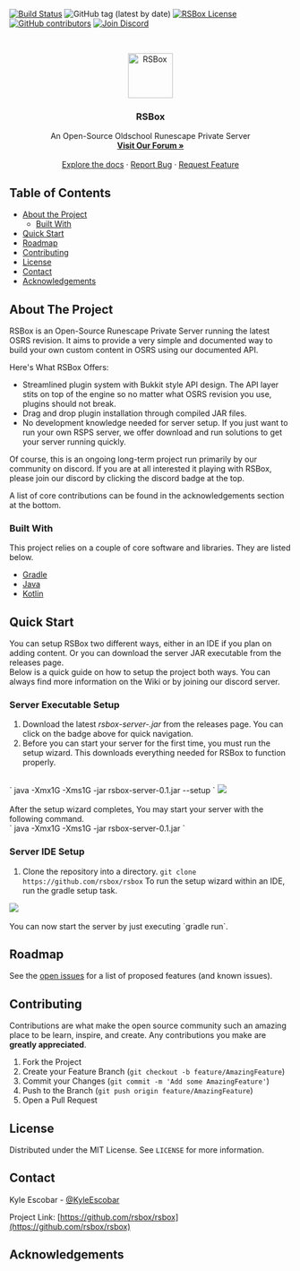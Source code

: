 [![Build Status](https://img.shields.io/travis/rsbox/rsbox)](https://travis-ci.org/rsbox/rsbox)
![GitHub tag (latest by date)](https://img.shields.io/github/tag-date/rsbox/rsbox?label=latest)
[![RSBox License](https://img.shields.io/github/license/rsbox/rsbox)](https://github.com/rsbox/rsbox/blob/master/LICENSE)
[![GitHub contributors](https://img.shields.io/github/contributors/rsbox/rsbox)](https://github.com/rsbox/rsbox/graphs/contributors)
[![Join Discord](https://img.shields.io/discord/595582070596698116?color=738ADB&label=Discord)](https://discord.gg/XYYuKn2)



<!-- PROJECT LOGO -->
<br />
<p align="center">
  <a href="https://github.com/rsbox/rsbox">
    <img src="https://i.imgur.com/yufiGp7.pngg" alt="RSBox" width="80" height="80">
  </a>

  <h3 align="center">RSBox</h3>

  <p align="center">
    An Open-Source Oldschool Runescape Private Server
    <br />
    <a href="https://rsbox.io"><strong>Visit Our Forum »</strong></a>
    <br />
    <br />
    <a href="#">Explore the docs</a>
    ·
    <a href="#">Report Bug</a>
    ·
    <a href="#">Request Feature</a>
  </p>
</p>



<!-- TABLE OF CONTENTS -->
## Table of Contents

* [About the Project](#about-the-project)
  * [Built With](#built-with)
* [Quick Start](#quick-start)
* [Roadmap](#roadmap)
* [Contributing](#contributing)
* [License](#license)
* [Contact](#contact)
* [Acknowledgements](#acknowledgements)



<!-- ABOUT THE PROJECT -->
## About The Project

RSBox is an Open-Source Runescape Private Server running the latest OSRS revision. It aims to provide a very simple and documented way to build your own custom content in OSRS using our documented API.

Here's What RSBox Offers:
* Streamlined plugin system with Bukkit style API design. The API layer stits on top of the engine so no matter what OSRS revision you use, plugins should not break.
* Drag and drop plugin installation through compiled JAR files.
* No development knowledge needed for server setup. If you just want to run your own RSPS server, we offer download and run solutions to get your server running quickly.

Of course, this is an ongoing long-term project run primarily by our community on discord. If you are at all interested it playing with RSBox, please join our discord by clicking the discord badge at the top.

A list of core contributions can be found in the acknowledgements section at the bottom.

### Built With
This project relies on a couple of core software and libraries. They are listed below.
* [Gradle](https://gradle.com/)
* [Java](https://www.java.com/en/)
* [Kotlin](https://kotlinlang.org/)

<!-- QUICK START -->
## Quick Start

You can setup RSBox two different ways, either in an IDE if you plan on adding content.
Or you can download the server JAR executable from the releases page.<br>
Below is a quick guide on how to setup the project both ways. You can always find more information on the Wiki or by joining our discord server.<br>
### Server Executable Setup

1. Download the latest *rsbox-server-<version>.jar* from the releases page. You can click on the badge above for quick navigation.<br>
2. Before you can start your server for the first time, you must run the setup wizard. This downloads everything needed for RSBox to function properly.
<br>
`
java -Xmx1G -Xms1G -jar rsbox-server-0.1.jar --setup
`
<img src="https://i.gyazo.com/6d37aec99533683833b591264cb3fbcf.gif"><br><br>
After the setup wizard completes, You may start your server with the following command.<br>
`
java -Xmx1G -Xms1G -jar rsbox-server-0.1.jar
`
<br>

### Server IDE Setup
1. Clone the repository into a directory.
`
git clone https://github.com/rsbox/rsbox
`
To run the setup wizard within an IDE, run the gradle setup task.<br>
<img src="https://i.imgur.com/Xi5f2En.png">
<br>
<br>
You can now start the server by just executing `gradle run`.



<!-- ROADMAP -->
## Roadmap

See the [open issues](#) for a list of proposed features (and known issues).



<!-- CONTRIBUTING -->
## Contributing

Contributions are what make the open source community such an amazing place to be learn, inspire, and create. Any contributions you make are **greatly appreciated**.

1. Fork the Project
2. Create your Feature Branch (`git checkout -b feature/AmazingFeature`)
3. Commit your Changes (`git commit -m 'Add some AmazingFeature'`)
4. Push to the Branch (`git push origin feature/AmazingFeature`)
5. Open a Pull Request



<!-- LICENSE -->
## License

Distributed under the MIT License. See `LICENSE` for more information.



<!-- CONTACT -->
## Contact

Kyle Escobar - [@KyleEscobar](#)

Project Link: [https://github.com/rsbox/rsbox](https://github.com/rsbox/rsbox)



<!-- ACKNOWLEDGEMENTS -->
## Acknowledgements


